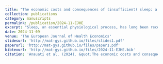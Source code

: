 ```yaml
---
title: "The economic costs and consequences of (insufficient) sleep: a case study from Latin America"
collection: publications
category: manuscripts
permalink: /publication/2024-11-EJHE
excerpt: "Sleep, an essential physiological process, has long been recognized for its critical role in human health and well-being. Beyond its biological significance, recent research has highlighted the intricate interplay between sleep and economic outcomes. By constructing meticulous economic models that account for diverse factors and refining them based on empirical data and local characteristics, this study aims to provide an in-depth understanding of the significant economic toll stemming from inadequate sleep and its ramifications on various aspects of society. Here we calculated the effect of insufficient sleep on economic loss in Argentina, according to an Overlapping Generations (OLG) model that considers average sleeping length in terms of the recommended minimum and its effect on productivity and health outcomes. We considered different scenarios in which the population sleeps from six to nine hours every night. Our results indicate that if the whole adult population achieved the recommended sleep duration of at least 7 h/night, it would be associated with a 1.27% higher GDP compared to the baseline scenario, representing the most optimistic outcome. This equals about 3.7 times the total annual budget in science, and is approximately the same percentage as the actually implemented national budget for education. In summary, by bridging the usually distant realms of biology and economics, this study offers a comprehensive analysis that not only deepens our understanding of the mechanisms underlying these costs but also provides potential avenues for intervention and policy-making."
date: 2024-11-09
venue: 'The European Journal of Health Economics'
slidesurl: 'http://mat-gys.github.io/files/slides1.pdf'
paperurl: 'http://mat-gys.github.io/files/paper1.pdf'
bibtexurl: 'http://mat-gys.github.io/files/2024-11-EJHE.bib'
citation: 'Anauati et al. (2024). &quot;The economic costs and consequences of (insufficient) sleep: a case study from Latin America.&quot; <i>The European Journal of Health Economics</i>. 7.'
---
```

